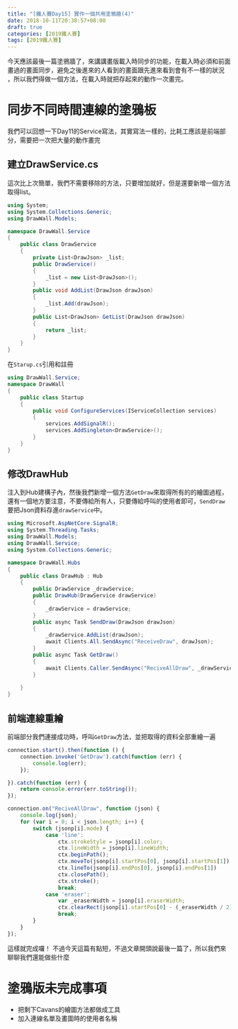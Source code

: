 ```yaml
---
title: "[鐵人賽Day15] 實作一個共用塗鴉牆(4)"
date: 2018-10-11T20:38:57+08:00
draft: true
categories: [2019鐵人賽]
tags: [2019鐵人賽]
---
```

今天應該最後一篇塗鴉牆了，來講講畫版載入時同步的功能，在載入時必須和前面畫過的畫面同步，避免之後進來的人看到的畫面跟先進來看到會有不一樣的狀況
，所以我們得做一個方法，在載入時就把存起來的動作一次畫完。

# 同步不同時間連線的塗鴉板
我們可以回想一下Day11的Service寫法，其實寫法一樣的，比耗工應該是前端部分，需要把一次把大量的動作畫完
## 建立DrawService.cs
這次比上次簡單，我們不需要移除的方法，只要增加就好，但是還要新增一個方法取得list。
``` cs
using System;
using System.Collections.Generic;
using DrawWall.Models;

namespace DrawWall.Service
{
    public class DrawService
    {
        private List<DrawJson> _list;
        public DrawService()
        {
            _list = new List<DrawJson>();
        }
        public void AddList(DrawJson drawJson)
        {
            _list.Add(drawJson);
        }
        public List<DrawJson> GetList(DrawJson drawJson)
        {
            return _list;
        }
    }
}
```
在`Starup.cs`引用和註冊
``` cs
using DrawWall.Service;
namespace DrawWall
{
    public class Startup
    {
        public void ConfigureServices(IServiceCollection services)
        {
            services.AddSignalR();
            services.AddSingleton<DrawService>();
        }
    }
}
```
## 修改DrawHub
注入到Hub建構子內，然後我們新增一個方法`GetDraw`來取得所有的的繪圖過程，還有一個地方要注意，不要傳給所有人，只要傳給呼叫的使用者即可，`SendDraw`要把Json資料存進`drawService`中。
``` cs
using Microsoft.AspNetCore.SignalR;
using System.Threading.Tasks;
using DrawWall.Models;
using DrawWall.Service;
using System.Collections.Generic;

namespace DrawWall.Hubs
{
    public class DrawHub : Hub
    {
        public DrawService _drawService;
        public DrawHub(DrawService drawService)
        {
            _drawService = drawService;
        }
        public async Task SendDraw(DrawJson drawJson)
        {
            _drawService.AddList(drawJson);
            await Clients.All.SendAsync("ReceiveDraw", drawJson);
        }
        public async Task GetDraw()
        {
            await Clients.Caller.SendAsync("ReciveAllDraw", _drawService.GetList());
        }
        
    }
}
```
## 前端連線重繪
前端部分我們連接成功時，呼叫`GetDraw`方法，並把取得的資料全部重繪一遍
``` js
connection.start().then(function () {
    connection.invoke('GetDraw').catch(function (err) {
        console.log(err);
    });

}).catch(function (err) {
    return console.error(err.toString());
});

connection.on("ReciveAllDraw", function (json) {
    console.log(json);
    for (var i = 0; i < json.length; i++) {
        switch (jsonp[i].mode) {
            case 'line':
                ctx.strokeStyle = jsonp[i].color;
                ctx.lineWidth = jsonp[i].lineWidth;
                ctx.beginPath();
                ctx.moveTo(jsonp[i].startPos[0], jsonp[i].startPos[1]);
                ctx.lineTo(jsonp[i].endPos[0], jsonp[i].endPos[1])
                ctx.closePath();
                ctx.stroke();
                break;
            case 'eraser':
                var _eraserWidth = jsonp[i].eraserWidth;
                ctx.clearRect(jsonp[i].startPos[0] - (_eraserWidth / 2), jsonp[i].startPos[1] - (_eraserWidth / 2), _eraserWidth, _eraserWidth);
                break;
        }
    }
});

```
這樣就完成囉！
不過今天這篇有點短，不過文章開頭說最後一篇了，所以我們來聊聊我們還能做些什麼
# 塗鴉版未完成事項
- 把剩下Cavans的繪圖方法都做成工具
- 加入連線名單及畫圖時的使用者名稱



